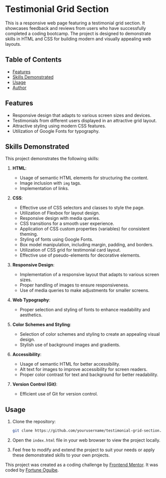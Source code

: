 # Testimonial Grid Section

This is a responsive web page featuring a testimonial grid section. It showcases feedback and reviews from users who have successfully completed a coding bootcamp. The project is designed to demonstrate skills in HTML and CSS for building modern and visually appealing web layouts.

## Table of Contents

- [Features](#features)
- [Skills Demonstrated](#skills-demonstrated)
- [Usage](#usage)
- [Author](#author)


## Features

- Responsive design that adapts to various screen sizes and devices.
- Testimonials from different users displayed in an attractive grid layout.
- Attractive styling using modern CSS features.
- Utilization of Google Fonts for typography.

## Skills Demonstrated

This project demonstrates the following skills:

1. **HTML**:
   - Usage of semantic HTML elements for structuring the content.
   - Image inclusion with `img` tags.
   - Implementation of links.

2. **CSS**:
   - Effective use of CSS selectors and classes to style the page.
   - Utilization of Flexbox for layout design.
   - Responsive design with media queries.
   - CSS transitions for a smooth user experience.
   - Application of CSS custom properties (variables) for consistent theming.
   - Styling of fonts using Google Fonts.
   - Box model manipulation, including margin, padding, and borders.
   - Utilization of CSS grid for testimonial card layout.
   - Effective use of pseudo-elements for decorative elements.

3. **Responsive Design**:
   - Implementation of a responsive layout that adapts to various screen sizes.
   - Proper handling of images to ensure responsiveness.
   - Use of media queries to make adjustments for smaller screens.

4. **Web Typography**:
   - Proper selection and styling of fonts to enhance readability and aesthetics.

5. **Color Schemes and Styling**:
   - Selection of color schemes and styling to create an appealing visual design.
   - Stylish use of background images and gradients.

6. **Accessibility**:
   - Usage of semantic HTML for better accessibility.
   - Alt text for images to improve accessibility for screen readers.
   - Proper color contrast for text and background for better readability.

7. **Version Control (Git)**:
   - Efficient use of Git for version control.

## Usage

1. Clone the repository:

   ```bash
   git clone https://github.com/yourusername/testimonial-grid-section.git
   ```

2. Open the `index.html` file in your web browser to view the project locally.

3. Feel free to modify and extend the project to suit your needs or apply these demonstrated skills to your own projects.

This project was created as a coding challenge by [Frontend Mentor](https://www.frontendmentor.io). It was coded by [Fortune Oguibe](https://github.com/foguibe).

```
